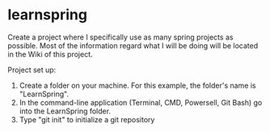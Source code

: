 # learnspring
Create a project where I specifically use as many spring projects as possible.
Most of the information regard what I will be doing will be located in the Wiki of this project.

Project set up: 
1) Create a folder on your machine.  For this example, the folder's name is "LearnSpring".
2) In the command-line application (Terminal, CMD, Powersell, Git Bash) go into the LearnSpring folder.
3) Type "git init" to initialize a git repository
